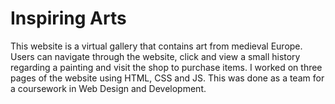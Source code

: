 # Inspiring Arts
This website is a virtual gallery that contains art from medieval Europe. Users can navigate through the website, click and view a small history regarding a painting and visit the shop to purchase items. 
I worked on three pages of the website using HTML, CSS and JS. This was done as a team for a coursework in Web Design and Development. 
